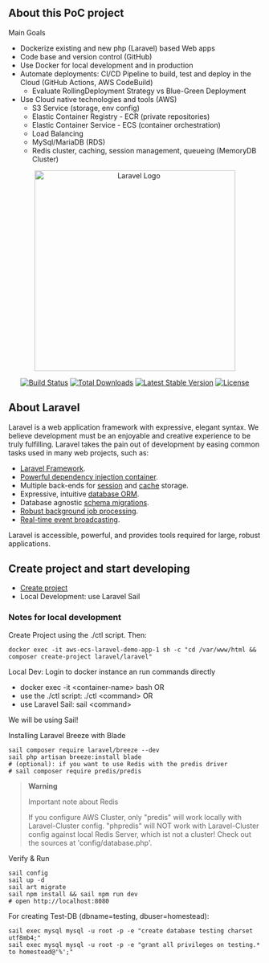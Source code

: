 ## About this PoC project
Main Goals
- Dockerize existing and new php (Laravel) based Web apps
- Code base and version control (GitHub)
- Use Docker for local development and in production
- Automate deployments: CI/CD Pipeline to build, test and deploy in the Cloud (GitHub Actions, AWS CodeBuild)
  - Evaluate RollingDeployment Strategy vs Blue-Green Deployment
- Use Cloud native technologies and tools (AWS)
  - S3 Service (storage, env config)
  - Elastic Container Registry - ECR (private repositories)
  - Elastic Container Service - ECS (container orchestration)
  - Load Balancing
  - MySql/MariaDB (RDS)
  - Redis cluster, caching, session management, queueing (MemoryDB Cluster)


<p align="center"><a href="https://laravel.com" target="_blank"><img src="https://raw.githubusercontent.com/laravel/art/master/logo-lockup/5%20SVG/2%20CMYK/1%20Full%20Color/laravel-logolockup-cmyk-red.svg" width="400" alt="Laravel Logo"></a></p>

<p align="center">
<a href="https://github.com/laravel/framework/actions"><img src="https://github.com/laravel/framework/workflows/tests/badge.svg" alt="Build Status"></a>
<a href="https://packagist.org/packages/laravel/framework"><img src="https://img.shields.io/packagist/dt/laravel/framework" alt="Total Downloads"></a>
<a href="https://packagist.org/packages/laravel/framework"><img src="https://img.shields.io/packagist/v/laravel/framework" alt="Latest Stable Version"></a>
<a href="https://packagist.org/packages/laravel/framework"><img src="https://img.shields.io/packagist/l/laravel/framework" alt="License"></a>
</p>

## About Laravel

Laravel is a web application framework with expressive, elegant syntax. We believe development must be an enjoyable and creative experience to be truly fulfilling. Laravel takes the pain out of development by easing common tasks used in many web projects, such as:

- [Laravel Framework](https://laravel.com/docs/routing).
- [Powerful dependency injection container](https://laravel.com/docs/container).
- Multiple back-ends for [session](https://laravel.com/docs/session) and [cache](https://laravel.com/docs/cache) storage.
- Expressive, intuitive [database ORM](https://laravel.com/docs/eloquent).
- Database agnostic [schema migrations](https://laravel.com/docs/migrations).
- [Robust background job processing](https://laravel.com/docs/queues).
- [Real-time event broadcasting](https://laravel.com/docs/broadcasting).

Laravel is accessible, powerful, and provides tools required for large, robust applications.


## Create project and start developing
- [Create project](https://bootcamp.laravel.com/blade/installation#installation-via-docker)
- Local Development: use Laravel Sail

### Notes for local development

Create Project using the ./ctl script. Then:

```
docker exec -it aws-ecs-laravel-demo-app-1 sh -c "cd /var/www/html && composer create-project laravel/laravel"
```

Local Dev:
Login to docker instance an run commands directly
- docker exec -it <container-name\> bash OR
- use the ./ctl script: ./ctl <command\> OR
- use Laravel Sail: sail <command\>

We will be using Sail!

Installing Laravel Breeze with Blade

```
sail composer require laravel/breeze --dev
sail php artisan breeze:install blade
# (optional): if you want to use Redis with the predis driver
# sail composer require predis/predis
```

> **Warning**
>
> Important note about Redis
>
> If you configure AWS Cluster, only "predis" will work locally with Laravel-Cluster config. "phpredis" will NOT work with Laravel-Cluster config against local Redis Server, which ist not a cluster! Check out the sources at 'config/database.php'.


Verify & Run 

```
sail config
sail up -d
sail art migrate
sail npm install && sail npm run dev
# open http://localhost:8080
```

For creating Test-DB (dbname=testing, dbuser=homestead):

```
sail exec mysql mysql -u root -p -e "create database testing charset utf8mb4;"
sail exec mysql mysql -u root -p -e "grant all privileges on testing.* to homestead@'%';"
```
